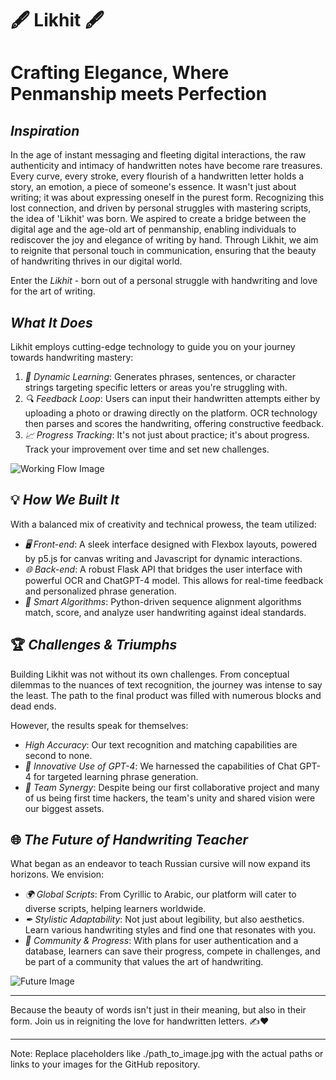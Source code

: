 # 🖋 Likhit 🖋
# Crafting Elegance, Where Penmanship meets Perfection

## *Inspiration*

In the age of instant messaging and fleeting digital interactions, the raw authenticity and intimacy of handwritten notes have become rare treasures. Every curve, every stroke, every flourish of a handwritten letter holds a story, an emotion, a piece of someone's essence. It wasn't just about writing; it was about expressing oneself in the purest form. Recognizing this lost connection, and driven by personal struggles with mastering scripts, the idea of 'Likhit' was born. We aspired to create a bridge between the digital age and the age-old art of penmanship, enabling individuals to rediscover the joy and elegance of writing by hand. Through Likhit, we aim to reignite that personal touch in communication, ensuring that the beauty of handwriting thrives in our digital world.

Enter the *Likhit* - born out of a personal struggle with handwriting and love for the art of writing.



## *What It Does*

Likhit employs cutting-edge technology to guide you on your journey towards handwriting mastery:

1. *📘 Dynamic Learning*: Generates phrases, sentences, or character strings targeting specific letters or areas you're struggling with.
2. *🔍 Feedback Loop*: Users can input their handwritten attempts either by uploading a photo or drawing directly on the platform. OCR technology then parses and scores the handwriting, offering constructive feedback.
3. *📈 Progress Tracking*: It's not just about practice; it's about progress. Track your improvement over time and set new challenges.

![Working Flow Image](./path_to_workflow.jpg)

## 💡 *How We Built It*

With a balanced mix of creativity and technical prowess, the team utilized:

- *🖥 Front-end*: A sleek interface designed with Flexbox layouts, powered by p5.js for canvas writing and Javascript for dynamic interactions.
- *🌐 Back-end*: A robust Flask API that bridges the user interface with powerful OCR and ChatGPT-4 model. This allows for real-time feedback and personalized phrase generation.
- *🧠 Smart Algorithms*: Python-driven sequence alignment algorithms match, score, and analyze user handwriting against ideal standards.

## 🏆 *Challenges & Triumphs*

Building Likhit was not without its own challenges. From conceptual dilemmas to the nuances of text recognition, the journey was intense to say the least. The path to the final product was filled with numerous blocks and dead ends.

However, the results speak for themselves:

- *High Accuracy*: Our text recognition and matching capabilities are second to none.
- *💬 Innovative Use of GPT-4*: We harnessed the capabilities of Chat GPT-4 for targeted learning phrase generation.
- *🤝 Team Synergy*: Despite being our first collaborative project and many of us being first time hackers, the team's unity and shared vision were our biggest assets.

## 🌐 *The Future of Handwriting Teacher*

What began as an endeavor to teach Russian cursive will now expand its horizons. We envision:

- *🌍 Global Scripts*: From Cyrillic to Arabic, our platform will cater to diverse scripts, helping learners worldwide.
- *✒ Stylistic Adaptability*: Not just about legibility, but also aesthetics. Learn various handwriting styles and find one that resonates with you.
- *👥 Community & Progress*: With plans for user authentication and a database, learners can save their progress, compete in challenges, and be part of a community that values the art of handwriting.

![Future Image](./path_to_future.jpg)

---

Because the beauty of words isn't just in their meaning, but also in their form. Join us in reigniting the love for handwritten letters. ✍❤

---

Note: Replace placeholders like ./path_to_image.jpg with the actual paths or links to your images for the GitHub repository.
